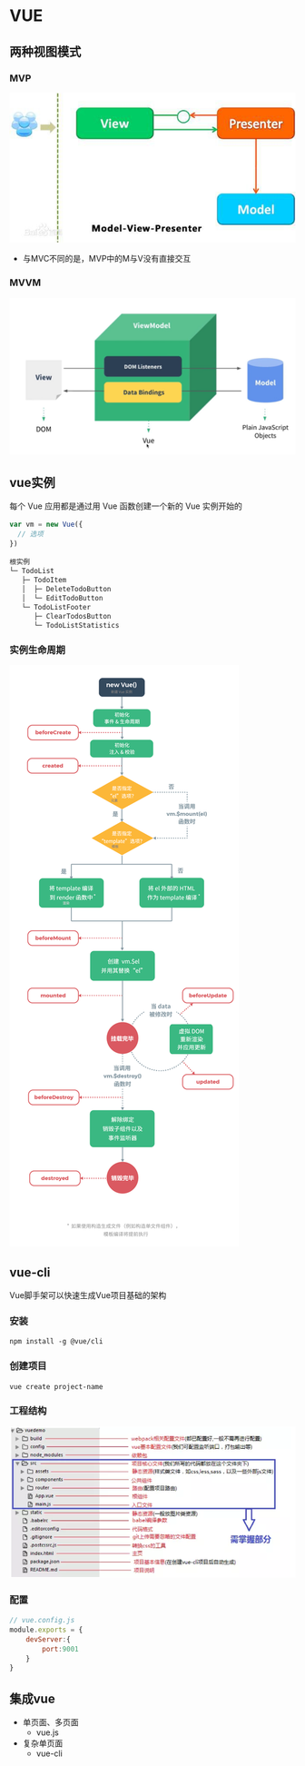 # VUE

## 两种视图模式

### MVP

![202002051355](/assets/202002051355.jpg)

- 与MVC不同的是，MVP中的M与V没有直接交互

### MVVM

![批注 2020-02-05 140125](/assets/批注%202020-02-05%20140125.png)

## vue实例

每个 Vue 应用都是通过用 Vue 函数创建一个新的 Vue 实例开始的

```js
var vm = new Vue({
  // 选项
})
```

```
根实例
└─ TodoList
   ├─ TodoItem
   │  ├─ DeleteTodoButton
   │  └─ EditTodoButton
   └─ TodoListFooter
      ├─ ClearTodosButton
      └─ TodoListStatistics
```

### 实例生命周期

![202002051607](/assets/202002051607.png)

## vue-cli

Vue脚手架可以快速生成Vue项目基础的架构

### 安装

```shell
npm install -g @vue/cli
```

### 创建项目

```shell
vue create project-name
```

### 工程结构

![批注 2020-02-05 095145](/assets/批注%202020-02-05%20095145.png)

### 配置

```js
// vue.config.js
module.exports = {
    devServer:{
        port:9001
    }
}
```

## 集成vue

- 单页面、多页面
  - vue.js
- 复杂单页面
  - vue-cli